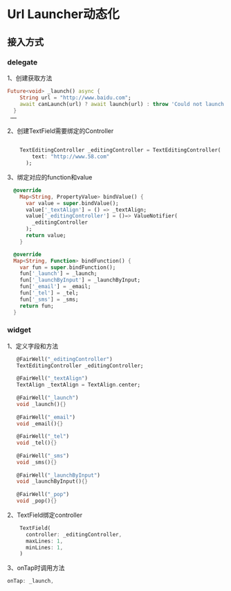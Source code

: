 # Url Launcher动态化

## 接入方式
### delegate
1、创建获取方法
``` dart
Future<void> _launch() async {
    String url = "http://www.baidu.com";
    await canLaunch(url) ? await launch(url) : throw 'Could not launch $url';
  }
 ……
```
2、创建TextField需要绑定的Controller
``` dart

    TextEditingController _editingController = TextEditingController(
        text: "http://www.58.com"
      );

```
3、绑定对应的function和value
``` dart
  @override
    Map<String, PropertyValue> bindValue() {
      var value = super.bindValue();
      value['_textAlign'] = () => _textAlign;
      value['_editingController'] = ()=> ValueNotifier(
        _editingController
      );
      return value;
    }

  @override
  Map<String, Function> bindFunction() {
    var fun = super.bindFunction();
    fun['_launch'] = _launch;
    fun['_launchByInput'] = _launchByInput;
    fun['_email'] = _email;
    fun['_tel'] = _tel;
    fun['_sms'] = _sms;
    return fun;
  }
```

### widget
1、定义字段和方法
```dart 
   @FairWell("_editingController")
   TextEditingController _editingController;
 
   @FairWell("_textAlign")
   TextAlign _textAlign = TextAlign.center;
 
   @FairWell("_launch")
   void _launch(){}
 
   @FairWell("_email")
   void _email(){}
 
   @FairWell("_tel")
   void _tel(){}
 
   @FairWell("_sms")
   void _sms(){}
 
   @FairWell("_launchByInput")
   void _launchByInput(){}
 
   @FairWell("_pop")
   void _pop(){}
```
2、TextField绑定controller
``` dart
    TextField(
      controller: _editingController,
      maxLines: 1,
      minLines: 1,
    )
```
3、onTap时调用方法
``` dart
onTap: _launch,
```

